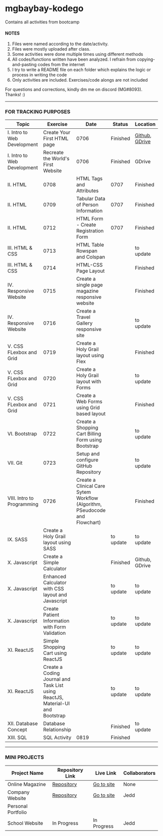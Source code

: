 # mgbaybay-kodego
Contains all activities from bootcamp

#### NOTES
1. Files were named according to the date/activity.
2. Files were mostly uploaded after class.
3. Some activities were done multiple times using different methods
4. All codes/functions written have been analyzed. I refrain from copying-and-pasting codes from the internet
5. I try to write a README file on each folder which explains the logic or process in writing the code
6. Only activities are included. Exercises/code alongs are not included

For questions and corrections, kindly dm me on discord (MG#8093). Thanks! :)

********************************************************

### FOR TRACKING PURPOSES

|Topic |   Exercise  | Date  | Status | Location |  
|------|------|----------------|--------|-----------|
| I. Intro to Web Development| Create Your First HTML page |0706| Finished | [Github](https://github.com/mgbaybay/mgbaybay-kodego/tree/main/0804), [GDrive](https://drive.google.com/drive/folders/1EUfqiBbl8l_iWSKkPPqm_uD73tB4oS3H?usp=sharing) | 
| I. Intro to Web Development | Recreate the World's First Website |0706| Finished | GDrive | 
|II. HTML | 0708 | HTML Tags and Attributes  |0707| Finished | GDrive | 
|II. HTML | 0709 | Tabular Data of Person Information |0707| Finished | to update | 
|II. HTML | 0712 | HTML Form - Create Registration Form |0707| Finished | GDrive | 
|III. HTML  & CSS| 0713 |  HTML Table Rowspan and Colspan|| to update | to update |
|III. HTML  & CSS| 0714 | HTML-CSS Page Layout  || Finished | GDrive | 
|IV. Responsive Website|0715 | Create a single page magazine responsive website  || Finished | GDrive|
|IV. Responsive Website| 0716 |  Create a Travel Gallery responsive site || to update | to update |
|V. CSS FLexbox and Grid| 0719 | Create a Holy Grail layout using Flex  || Finished | Github, GDrive|
|V. CSS FLexbox and Grid| 0720 |  Create a Holy Grail layout with Forms || to update | to update | 
|V. CSS FLexbox and Grid| 0721 | Create a Web Forms using Grid based layout || Finished | Github, GDrive|
|VI. Bootstrap| 0722 |Create a Shopping Cart Billing Form using Bootstrap  || to update | to update |
|VII. Git| 0723 | Setup and configure GitHub Repository || to update | to update |
|VIII. Intro to Programming| 0726 | Create a Clinical Care Sytem Workflow (Algorithm, PSeudocode and Flowchart) || Finished | GDrive|
|IX. SASS| Create a Holy Grail layout using SASS || to update | to update |
|X. Javascript| Create a Simple Calculator || Finished | Github, GDrive |
|X. Javascript| Enhanced Calculator with CSS layout and Javascript || to update | to update |
|X. Javascript| Create Patient Information with Form Validation || to update | to update |
|XI. ReactJS| Simple Shopping Cart using ReactJS || to update | to update |
|XI. ReactJS| Create a Coding Journal and Task List using ReactJS, Material-UI and Bootstrap || to update | to update |
|XII. Database Concept| Database Relationship || Finished | to update |
|XIII. SQL | SQL Activity |0819| Finished | |

********************************************************
### MINI PROJECTS

| Project Name |    Repository Link    | Live Link | Collaborators 
|--------------|----------------|--------|--------|
| Online Magazine | [Repository](https://github.com/mgbaybay/online_magazine) | [Go to site](https://mgbaybay.github.io/online-magazine/) | None
| Company Website | [Repository](https://github.com/mgbaybay/J-M-Technologies) | [Go to site](https://mgbaybay.github.io/J-M-Technologies/) | Jedd
|Personal Portfolio | | |
| School Website | In Progress  | In Progress | Jedd
